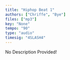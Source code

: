 ```yaml
---
title: "Hiphop Beat 1"
authors: ["Chriffe", "Bye"]
files: ["mp3"]
key: "None"
tempo: "90"
type: "audio"
timesig: "4SLASH4"
---
```

No Description Provided!

